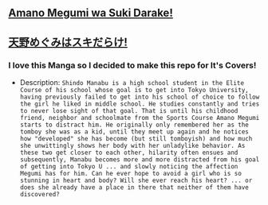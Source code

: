 ## [Amano Megumi wa Suki Darake!](https://anilist.co/manga/87160/Amano-Megumi-wa-Suki-Darake/)

## [天野めぐみはスキだらけ!](https://anilist.co/manga/87160/Amano-Megumi-wa-Suki-Darake/)

### I love this Manga so I decided to make this repo for It's Covers!

* Description:
`
Shindo Manabu is a high school student in the Elite Course of his school whose goal is to get into Tokyo University, having previously failed to get into his school of choice to follow the girl he liked in middle school. He studies constantly and tries to never lose sight of that goal. That is until his childhood friend, neighbor and schoolmate from the Sports Course Amano Megumi starts to distract him. He originally only remembered her as the tomboy she was as a kid, until they meet up again and he notices how "developed" she has become (but still tomboyish) and how much she unwittingly shows her body with her unladylike behavior. As these two get closer to each other, hilarity often ensues and subsequently, Manabu becomes more and more distracted from his goal of getting into Tokyo U ... and slowly noticing the affection Megumi has for him. Can he ever hope to avoid a girl who is so stunning in heart and body? Will she ever reach his heart? ... or does she already have a place in there that neither of them have discovered?
`

